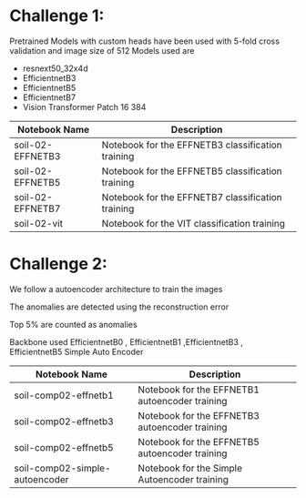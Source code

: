 # Challenge 1:
Pretrained Models with custom heads have been used with 5-fold cross validation and image size of 512
Models used are 
* resnext50_32x4d           
* EfficientnetB3          
* EfficientnetB5            
* EfficientnetB7               
* Vision Transformer Patch 16 384         

| Notebook Name | Description |
|----------|----------
| soil-02-EFFNETB3    | Notebook for the EFFNETB3 classification training    |
| soil-02-EFFNETB5    | Notebook for the EFFNETB5 classification  training  |
| soil-02-EFFNETB7    | Notebook for the EFFNETB7 classification  training   |  
| soil-02-vit   | Notebook for the VIT classification  training   |   


# Challenge 2:         

We follow a autoencoder architecture to  train the images 

The anomalies are detected using the reconstruction error  

Top 5% are counted as anomalies        

Backbone used
EfficientnetB0 , EfficientnetB1 ,EfficientnetB3 , EfficientnetB5
Simple Auto Encoder  


| Notebook Name | Description |
|----------|----------
| soil-comp02-effnetb1    | Notebook for the EFFNETB1 autoencoder training    |
| soil-comp02-effnetb3    | Notebook for the EFFNETB3 autoencoder training    |
| soil-comp02-effnetb5    | Notebook for the EFFNETB5 autoencoder training       |  
|soil-comp02-simple-autoencoder   | Notebook for the Simple Autoencoder  training   |

